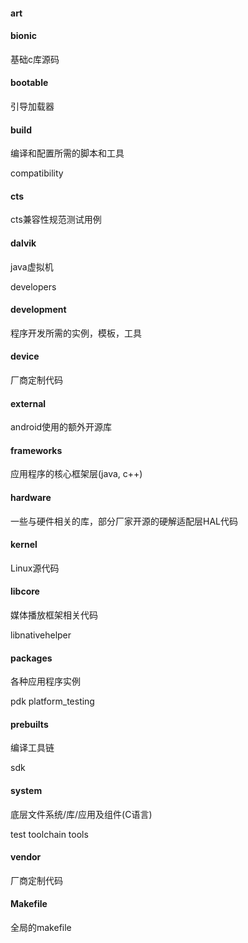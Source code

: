 #### art

#### bionic

基础c库源码

#### bootable

引导加载器

#### build

编译和配置所需的脚本和工具

compatibility

#### cts

cts兼容性规范测试用例

#### dalvik

java虚拟机

developers

#### development

程序开发所需的实例，模板，工具

#### device

厂商定制代码

#### external

android使用的额外开源库

#### frameworks

应用程序的核心框架层(java, c++)

#### hardware

一些与硬件相关的库，部分厂家开源的硬解适配层HAL代码

#### kernel

Linux源代码

#### libcore

媒体播放框架相关代码

libnativehelper


#### packages

各种应用程序实例

pdk
platform_testing

#### prebuilts

编译工具链

sdk

#### system

底层文件系统/库/应用及组件(C语言)

test
toolchain
tools

#### vendor

厂商定制代码

#### Makefile

全局的makefile